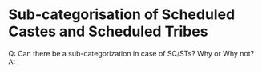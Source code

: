 # Sub-categorisation of Scheduled Castes and Scheduled Tribes 

Q: Can there be a sub-categorization in case of SC/STs? Why or Why not? 
A: 